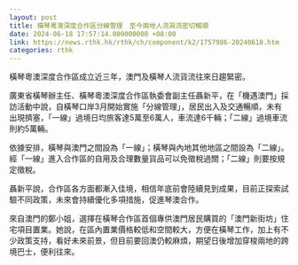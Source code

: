 ```yaml
---
layout: post
title: 橫琴粵澳深度合作區分線管理　至今兩地人流貨流密切暢順
date: 2024-06-18 17:57:14.000000000 +08:00
link: https://news.rthk.hk/rthk/ch/component/k2/1757986-20240618.htm
categories: rthk
---
```


橫琴粵澳深度合作區成立近三年，澳門及橫琴人流貨流往來日趨緊密。

廣東省橫琴辦主任、橫琴粵澳深度合作區執委會副主任聶新平，在「機遇澳門」採訪活動中說，自橫琴口岸3月開始實施「分線管理」，居民出入及交通暢順，未有出現擠塞，「一線」過境日均旅客達5萬至6萬人，車流達6千輛；「二線」過境車流則約5萬輛。

依據安排，橫琴與澳門之間設為「一線」；橫琴與內地其他地區之間設為「二線」。經「一線」進入合作區的自用及合理數量貨品可以免徵稅過關；「二線」則要按規定徵稅。

聶新平說，合作區各方面都漸入佳境，相信年底前會陸續見到成果，目前正探索試驗不同政策，未來會持續優化多項措施，促進琴澳合作。

來自澳門的鄭小姐，選擇在橫琴合作區首個專供澳門居民購買的「澳門新街坊」住宅項目置業。她說，在區內置業價格較低和空間較大，方便在橫琴工作，加上有不少政策支持，看好未來前景，但目前要回澳仍較麻煩，期望日後增加穿梭兩地的跨境巴士，便利往來。
